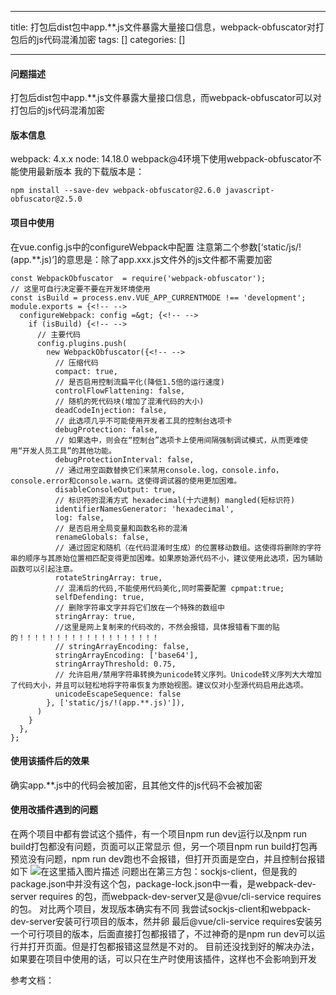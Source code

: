 
--- 
title:  打包后dist包中app.**.js文件暴露大量接口信息，webpack-obfuscator对打包后的js代码混淆加密 
tags: []
categories: [] 

---
#### 问题描述

打包后dist包中app.**.js文件暴露大量接口信息，而webpack-obfuscator可以对打包后的js代码混淆加密

#### 版本信息

webpack: 4.x.x node: 14.18.0 webpack@4环境下使用webpack-obfuscator不能使用最新版本 我的下载版本是：

```
npm install --save-dev webpack-obfuscator@2.6.0 javascript-obfuscator@2.5.0

```

#### 项目中使用

在vue.config.js中的configureWebpack中配置 注意第二个参数[‘static/js/!(app.**.js)’]的意思是：除了app.xxx.js文件外的js文件都不需要加密

```
const WebpackObfuscator  = require('webpack-obfuscator');
// 这里可自行决定要不要在开发环境使用
const isBuild = process.env.VUE_APP_CURRENTMODE !== 'development';
module.exports = {<!-- -->
  configureWebpack: config =&gt; {<!-- -->
    if (isBuild) {<!-- -->
      // 主要代码
      config.plugins.push(
        new WebpackObfuscator({<!-- -->
          // 压缩代码
          compact: true,
          // 是否启用控制流扁平化(降低1.5倍的运行速度)
          controlFlowFlattening: false,
          // 随机的死代码块(增加了混淆代码的大小)
          deadCodeInjection: false,
          // 此选项几乎不可能使用开发者工具的控制台选项卡
          debugProtection: false,
          // 如果选中，则会在“控制台”选项卡上使用间隔强制调试模式，从而更难使用“开发人员工具”的其他功能。
          debugProtectionInterval: false,
          // 通过用空函数替换它们来禁用console.log，console.info，console.error和console.warn。这使得调试器的使用更加困难。
          disableConsoleOutput: true,
          // 标识符的混淆方式 hexadecimal(十六进制) mangled(短标识符)
          identifierNamesGenerator: 'hexadecimal',
          log: false,
          // 是否启用全局变量和函数名称的混淆
          renameGlobals: false,
          // 通过固定和随机（在代码混淆时生成）的位置移动数组。这使得将删除的字符串的顺序与其原始位置相匹配变得更加困难。如果原始源代码不小，建议使用此选项，因为辅助函数可以引起注意。
          rotateStringArray: true,
          // 混淆后的代码,不能使用代码美化,同时需要配置 cpmpat:true;
          selfDefending: true,
          // 删除字符串文字并将它们放在一个特殊的数组中
          stringArray: true,
          //这里是网上复制来的代码改的，不然会报错，具体报错看下面的贴的！！！！！！！！！！！！！！！！！！！
          // stringArrayEncoding: false,
          stringArrayEncoding: ['base64'],
          stringArrayThreshold: 0.75,
          // 允许启用/禁用字符串转换为unicode转义序列。Unicode转义序列大大增加了代码大小，并且可以轻松地将字符串恢复为原始视图。建议仅对小型源代码启用此选项。
          unicodeEscapeSequence: false
        }, ['static/js/!(app.**.js)']),
      )
    }
  },
};

```

#### 使用该插件后的效果

确实app.**.js中的代码会被加密，且其他文件的js代码不会被加密

#### 使用改插件遇到的问题

在两个项目中都有尝试这个插件，有一个项目npm run dev运行以及npm run build打包都没有问题，页面可以正常显示 但，另一个项目npm run build打包再预览没有问题，npm run dev跑也不会报错，但打开页面是空白，并且控制台报错如下 <img src="https://img-blog.csdnimg.cn/5a3c97388042438bad4b676009840f27.png" alt="在这里插入图片描述"> 问题出在第三方包：sockjs-client，但是我的package.json中并没有这个包，package-lock.json中一看，是webpack-dev-server requires 的包，而webpack-dev-server又是@vue/cli-service requires 的包。 对比两个项目，发现版本确实有不同 我尝试sockjs-client和webpack-dev-server安装可行项目的版本，然并卵 最后@vue/cli-service requires安装另一个可行项目的版本，后面直接打包都报错了，不过神奇的是npm run dev可以运行并打开页面。但是打包都报错这显然是不对的。 目前还没找到好的解决办法，如果要在项目中使用的话，可以只在生产时使用该插件，这样也不会影响到开发

参考文档：     
